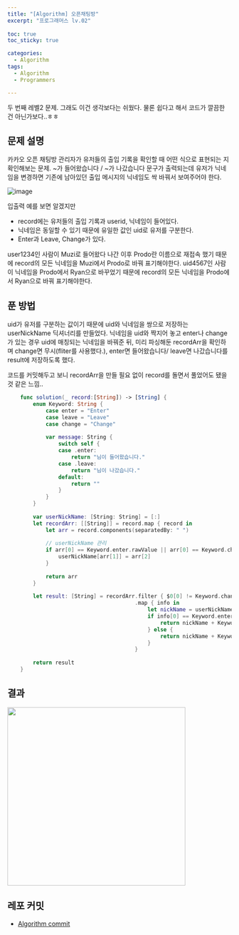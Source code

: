 ```yaml
---
title: "[Algorithm] 오픈채팅방"
excerpt: "프로그래머스 lv.02"
  
toc: true
toc_sticky: true

categories:
  - Algorithm
tags:
  - Algorithm
  - Programmers

---
```


두 번째 레벨2 문제. 그래도 이건 생각보다는 쉬웠다.
물론 쉽다고 해서 코드가 깔끔한 건 아닌가보다..ㅎㅎ

## 문제 설명
카카오 오픈 채팅방 관리자가 유저들의 출입 기록을 확인할 때 어떤 식으로 표현되는 지 확인해보는 문제.
~가 들어왔습니다 / ~가 나갔습니다 문구가 출력되는데 유저가 닉네임을 변경하면 기존에 남아있던 출입 메시지의 닉네임도 싹 바꿔서 보여주어야 한다.

![image](https://user-images.githubusercontent.com/22000470/179455960-609e186e-564d-43a3-997c-99365a9759cc.png)

입출력 예를 보면 알겠지만 
- record에는 유저들의 출입 기록과 userid, 닉네임이 들어있다. 
- 닉네임은 동일할 수 있기 때문에 유일한 값인 uid로 유저를 구분한다.
- Enter과 Leave, Change가 있다.

user1234인 사람이 Muzi로 들어왔다 나간 이후 Prodo란 이름으로 재접속 했기 때문에 record의 모든 닉네임을 Muzi에서 Prodo로 바꿔 표기해야한다.
uid4567인 사람이 닉네임을 Prodo에서 Ryan으로 바꾸었기 때문에 record의 모든 닉네임을 Prodo에서 Ryan으로 바꿔 표기해야한다. 

## 푼 방법

uid가 유저를 구분하는 값이기 때문에 uid와 닉네임을 쌍으로 저장하는 userNickName 딕셔너리를 만들었다.
닉네임을 uid와 짝지어 놓고 enter나 change가 있는 경우 uid에 매칭되는 닉네임을 바꿔준 뒤, 
미리 파싱해둔 recordArr을 확인하며 change면 무시(fliter를 사용했다.), enter면 들어왔습니다/ leave면 나갔습니다를 result에 저장하도록 했다.

코드를 커밋해두고 보니 recordArr을 만들 필요 없이 record를 돌면서 풀었어도 됐을 것 같은 느낌..

```swift
    func solution(_ record:[String]) -> [String] {
        enum Keyword: String {
            case enter = "Enter"
            case leave = "Leave"
            case change = "Change"
            
            var message: String {
                switch self {
                case .enter:
                    return "님이 들어왔습니다."
                case .leave:
                    return "님이 나갔습니다."
                default:
                    return ""
                }
            }
        }
        
        var userNickName: [String: String] = [:]
        let recordArr: [[String]] = record.map { record in
            let arr = record.components(separatedBy: " ")
            
            // userNickName 관리
            if arr[0] == Keyword.enter.rawValue || arr[0] == Keyword.change.rawValue {
                userNickName[arr[1]] = arr[2]
            }
            
            return arr
        }
        
        let result: [String] = recordArr.filter { $0[0] != Keyword.change.rawValue }
                                        .map { info in
                                            let nickName = userNickName[info[1]] ?? ""
                                            if info[0] == Keyword.enter.rawValue {
                                                return nickName + Keyword.enter.message
                                            } else {
                                                return nickName + Keyword.leave.message
                                            }
                                        }
        
        return result
    }
```

## 결과

<img src="https://user-images.githubusercontent.com/22000470/179456867-86d444c7-cae2-4845-abb8-6553d916b1ef.png" width="400">


## 레포 커밋
- [Algorithm commit](https://github.com/eunjooChoi/algorithm/commit/38dd61baeaf66d43b47e7909ec26a1c3889c3e4b)
